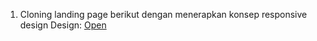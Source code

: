 1. Cloning landing page berikut dengan menerapkan konsep responsive design 
Design: [Open](https://htmlpreview.github.io/?https://github.com/rrafids/synergy5-binar-exercise/blob/master/chapter2/slicing/qiscus/pages/index.html)